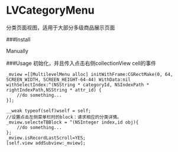 # LVCategoryMenu
分类页面视图，适用于大部分多级商品展示页面

###Install

Manually

###Usage
初始化，并且传入点击右侧collectionView cell的事件
```objc
_mview =[[MultilevelMenu alloc] initWithFrame:CGRectMake(0, 64, SCREEN_WIDTH, SCREEN_HEIGHT-64-44) WithData:nil withSelectIndex:^(NSString * categoryId, NSIndexPath * rightIndexPath,NSString * attr_id) {
    //do something...
}];
```

```objc
__weak typeof(self)wself = self;
//设置点击左侧菜单栏时的block：请求相应的分类详情。
_mview.selecteTBBlock = ^(NSInteger index,id obj){
    //do something...
};
_mview.isRecordLastScroll=YES;
[self.view addSubview:_mview];
```